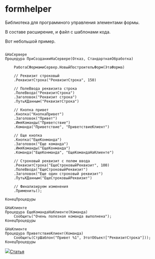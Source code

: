 # formhelper

Библиотека для программного управления элементами формы.

В составе расширение, и файл с шаблонами кода.

Вот небольшой пример.

```bsl

&НаСервере
Процедура ПриСозданииНаСервере(Отказ, СтандартнаяОбработка)
	
	РаботаСФормамиСервер.НовыйПостроительФорм(ЭтаФорма)
	
	// Реквизит строковый
	.РеквизитСтрока("РеквизитСтрока", 150)
	
	// ПолеВвода реквизита строка
	.ПолеВвода("РеквизитСтрока")
	.Заголовок("Реквизит строка")
	.ПутьКДанным("РеквизитСтрока")
	
	// Кнопка привет
	.Кнопка("КнопкаПривет")
	.Заголовок("Привет")
	.ИмяКоманды("Приветствие")
	.Команда("Приветствие", "ПриветствиеКлиент")
	
	// Еще кнопка
	.Кнопка("ЕщеКонманда")
	.Заголовок("Еще команда")
	.ИмяКоманды("ЕщеКонманда")
	.Команда("ЕщеКонманда", "ЕщеКомандаНаКлиенте")
	
	// Строковый реквизит с полем ввода
	.РеквизитСтрока("ЕщеСтроковыйРеквизит", 100)
	.ПолеВвода("ЕщеСтроковыйРеквизит")
	.Заголовок("Еще один строковый реквизит")
	.ПутьКДанным("ЕщеСтроковыйРеквизит")

	// Финализируем изменения
	.Применить();

КонецПроцедуры

&НаКлиенте
Процедура ЕщеКомандаНаКлиенте(Команда)
	Сообщить("Очень полезная команда выполнена");
КонецПроцедуры

&НаКлиенте
Процедура ПриветствиеКлиент(Команда)
	Сообщить(СтрШаблон("Привет %1", ЭтотОбъект["РеквизитСтрока"]));
КонецПроцедуры

```

![](https://infostart.ru/bitrix/templates/sandbox_empty/assets/tpl/abo/img/logo.svg)[Статья](https://infostart.ru/public/1979960/) 
